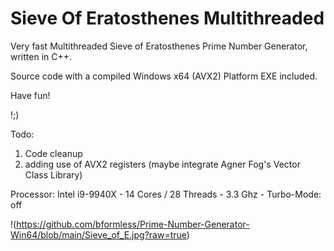 # Sieve Of Eratosthenes Multithreaded
Very fast Multithreaded Sieve of Eratosthenes Prime Number Generator, written in C++.

Source code with a compiled Windows x64 (AVX2) Platform EXE included.

Have fun!

!;)

Todo:
1. Code cleanup
2. adding use of AVX2 registers (maybe integrate Agner Fog's Vector Class Library)


Processor: Intel i9-9940X - 14 Cores / 28 Threads - 3.3 Ghz - Turbo-Mode: off

!(https://github.com/bformless/Prime-Number-Generator-Win64/blob/main/Sieve_of_E.jpg?raw=true)



